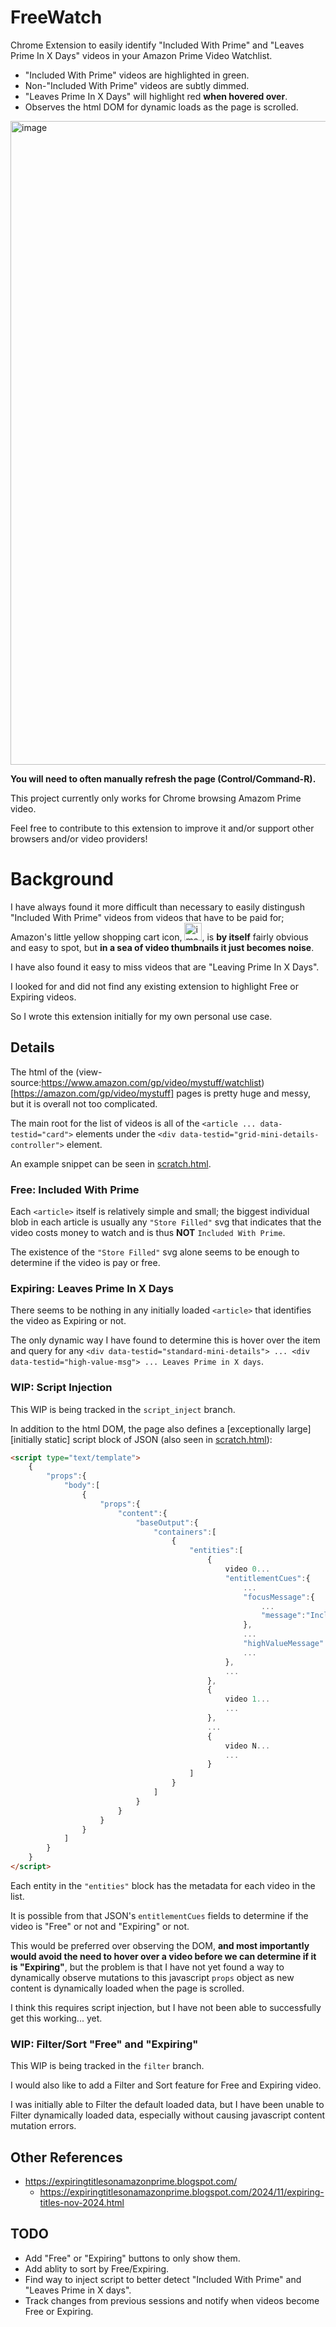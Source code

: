 # FreeWatch

Chrome Extension to easily identify "Included With Prime" and "Leaves Prime In X Days" videos in your Amazon Prime Video Watchlist.

* "Included With Prime" videos are highlighted in green.
* Non-"Included With Prime" videos are subtly dimmed.
* "Leaves Prime In X Days" will highlight red **when hovered over**.
* Observes the html DOM for dynamic loads as the page is scrolled.

<img width="1030" alt="image" src="https://github.com/user-attachments/assets/e7ae2cc2-57f3-45c6-91a3-772c82886a2f">

**You will need to often manually refresh the page (Control/Command-R).**

This project currently only works for Chrome browsing Amazom Prime video.

Feel free to contribute to this extension to improve it and/or support other browsers and/or video providers!

# Background

I have always found it more difficult than necessary to easily distingush "Included With Prime" videos from videos that have to be paid for; Amazon's little yellow shopping cart icon, <img width="28" alt="image" src="https://github.com/user-attachments/assets/67c64772-0836-49b7-82bb-38f724c6cafa">, is **by itself** fairly obvious and easy to spot, but **in a sea of video thumbnails it just becomes noise**.

I have also found it easy to miss videos that are "Leaving Prime In X Days".

I looked for and did not find any existing extension to highlight Free or Expiring videos.

So I wrote this extension initially for my own personal use case.

## Details

The html of the (view-source:https://www.amazon.com/gp/video/mystuff/watchlist)[https://amazon.com/gp/video/mystuff] pages is pretty huge and messy, but it is overall not too complicated.

The main root for the list of videos is all of the `<article ... data-testid="card">` elements under the `<div data-testid="grid-mini-details-controller">` element.  

An example snippet can be seen in [scratch.html](scratch.html).

### Free: Included With Prime

Each `<article>` itself is relatively simple and small; the biggest individual blob in each article is usually any `"Store Filled"` svg that indicates that the video costs money to watch and is thus **NOT** `Included With Prime`.

The existence of the `"Store Filled"` svg alone seems to be enough to determine if the video is pay or free.

### Expiring: Leaves Prime In X Days

There seems to be nothing in any initially loaded `<article>` that identifies the video as Expiring or not.

The only dynamic way I have found to determine this is hover over the item and query for any `<div data-testid="standard-mini-details"> ... <div data-testid="high-value-msg"> ... Leaves Prime in X days`.

### WIP: Script Injection

This WIP is being tracked in the `script_inject` branch.

In addition to the html DOM, the page also defines a [exceptionally large] [initially static] script block of JSON (also seen in [scratch.html](scratch.html)):
```html
<script type="text/template">
    {
        "props":{
            "body":[
                {
                    "props":{
                        "content":{
                            "baseOutput":{
                                "containers":[
                                    {
                                        "entities":[
                                            {
                                                video 0...
                                                "entitlementCues":{
                                                    ...
                                                    "focusMessage":{
                                                        ...
                                                        "message":"Included with Prime"
                                                    },
                                                    ...
                                                    "highValueMessage":{"message":"Leaves Prime in 5 days"},
                                                    ...
                                                },
                                                ...
                                            },
                                            {
                                                video 1...
                                                ...
                                            },
                                            ...
                                            {
                                                video N...
                                                ...
                                            }
                                        ]
                                    }
                                ]
                            }
                        }
                    }
                }
            ]
        }
    }
</script>
```

Each entity in the `"entities"` block has the metadata for each video in the list.

It is possible from that JSON's `entitlementCues` fields to determine if the video is "Free" or not and "Expiring" or not.

This would be preferred over observing the DOM, **and most importantly would avoid the need to hover over a video before we can determine if it is "Expiring"**, but the problem is that I have not yet found a way to dynamically observe mutations to this javascript `props` object as new content is dynamically loaded when the page is scrolled.

I think this requires script injection, but I have not been able to successfully get this working... yet.

### WIP: Filter/Sort "Free" and "Expiring"

This WIP is being tracked in the `filter` branch.

I would also like to add a Filter and Sort feature for Free and Expiring video.

I was initially able to Filter the default loaded data, but I have been unable to Filter dynamically loaded data, especially without causing javascript content mutation errors.

## Other References

* https://expiringtitlesonamazonprime.blogspot.com/
  * https://expiringtitlesonamazonprime.blogspot.com/2024/11/expiring-titles-nov-2024.html

## TODO
* Add "Free" or "Expiring" buttons to only show them.
* Add ablity to sort by Free/Expiring.
* Find way to inject script to better detect "Included With Prime" and "Leaves Prime in X days".
* Track changes from previous sessions and notify when videos become Free or Expiring.
